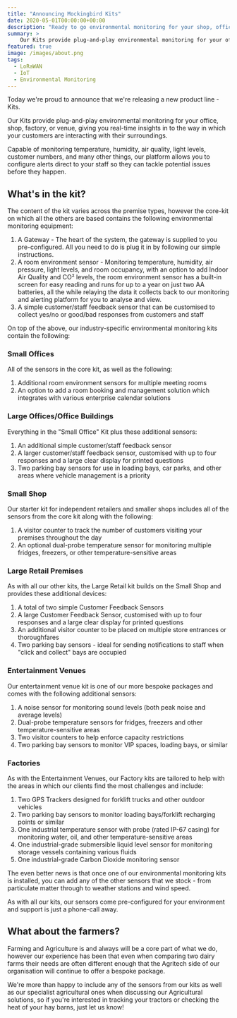 ```yaml
--- 
title: "Announcing Mockingbird Kits"
date: 2020-05-01T00:00:00+00:00 
description: "Ready to go environmental monitoring for your shop, office, factory, or venue."
summary: >
    Our Kits provide plug-and-play environmental monitoring for your office, shop, factory, or venue, giving you real-time insights in to the way in which your customers are interacting with their surroundings.
featured: true
image: /images/about.png
tags:
  - LoRaWAN 
  - IoT
  - Environmental Monitoring
---
```

Today we're proud to announce that we're releasing a new product line - Kits.

Our Kits provide plug-and-play environmental monitoring for your office, shop, factory, or venue, giving you real-time insights in to the way in which your customers are interacting with their surroundings.

Capable of monitoring temperature, humidity, air quality, light levels, customer numbers, and many other things, our platform allows you to configure alerts direct to your staff so they can tackle potential issues before they happen.

## What's in the kit?

The content of the kit varies across the premise types, however the core-kit on which all the others are based contains the following environmental monitoring equipment:

1. A Gateway - The heart of the system, the gateway is supplied to you pre-configured.  All you need to do is plug it in by following our simple instructions.
2. A room environment sensor - Monitoring temperature, humidity, air pressure, light levels, and room occupancy, with an option to add Indoor Air Quality and CO² levels, the room environment sensor has a built-in screen for easy reading and runs for up to a year on just two AA batteries, all the while relaying the data it collects back to our monitoring and alerting platform for you to analyse and view. 
3. A simple customer/staff feedback sensor that can be customised to collect yes/no or good/bad responses from customers and staff

On top of the above, our industry-specific environmental monitoring kits contain the following:

### Small Offices

All of the sensors in the core kit, as well as the following:
1. Additional room environment sensors for multiple meeting rooms
2. An option to add a room booking and management solution which integrates with various enterprise calendar solutions

### Large Offices/Office Buildings

Everything in the "Small Office" Kit plus these additional sensors:

1. An additional simple customer/staff feedback sensor 
2. A larger customer/staff feedback sensor, customised with up to four responses and a large clear display for printed questions
3. Two parking bay sensors for use in loading bays, car parks, and other areas where vehicle management is a priority

### Small Shop

Our starter kit for independent retailers and smaller shops includes all of the sensors from the core kit along with the following:

1. A visitor counter to track the number of customers visiting your premises throughout the day
2. An optional dual-probe temperature sensor for monitoring multiple fridges, freezers, or other temperature-sensitive areas

### Large Retail Premises
As with all our other kits, the Large Retail kit builds on the Small Shop and provides these additional devices:

1. A total of two simple Customer Feedback Sensors
2. A large Customer Feedback Sensor, customised with up to four responses and a large clear display for printed questions
3. An additional visitor counter to be placed on multiple store entrances or thoroughfares
4. Two parking bay sensors - ideal for sending notifications to staff when "click and collect" bays are occupied

### Entertainment Venues

Our entertainment venue kit is one of our more bespoke packages and comes with the following additional sensors:

1. A noise sensor for monitoring sound levels (both peak noise and average levels)
2. Dual-probe temperature sensors for fridges, freezers and other temperature-sensitive areas
3. Two visitor counters to help enforce capacity restrictions
4. Two parking bay sensors to monitor VIP spaces, loading bays, or similar

### Factories

As with the Entertainment Venues, our Factory kits are tailored to help with the areas in which our clients find the most challenges and include:

1. Two GPS Trackers designed for forklift trucks and other outdoor vehicles
2. Two parking bay sensors to monitor loading bays/forklift recharging points or similar
3. One industrial temperature sensor with probe (rated IP-67 casing) for monitoring water, oil, and other temperature-sensitive areas
4. One industrial-grade submersible liquid level sensor for monitoring storage vessels containing various fluids
5. One industrial-grade Carbon Dioxide monitoring sensor

The even better news is that once one of our environmental monitoring kits is installed, you can add any of the other sensors that we stock - from particulate matter through to weather stations and wind speed.

As with all our kits, our sensors come pre-configured for your environment and support is just a phone-call away.

## What about the farmers?

Farming and Agriculture is and always will be a core part of what we do, however our experience has been that even when comparing two dairy farms their needs are often different enough that the Agritech side of our organisation will continue to offer a bespoke package.

We're more than happy to include any of the sensors from our kits as well as our specialist agricultural ones when discussing our Agricultural solutions, so if you're interested in tracking your tractors or checking the heat of your hay barns, just let us know!
